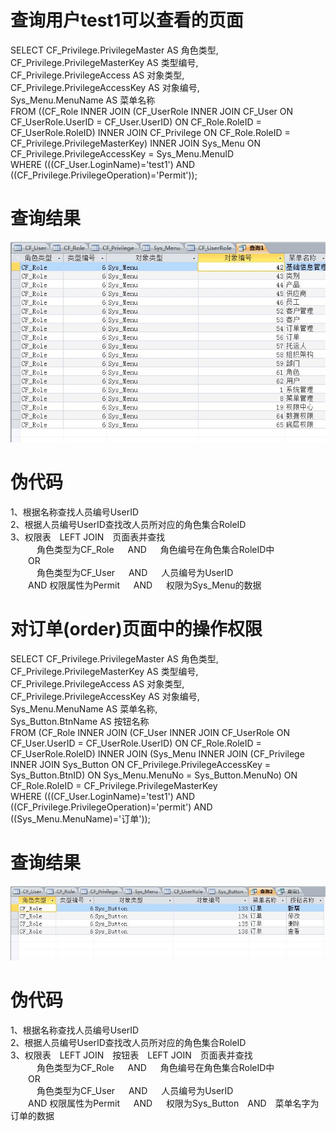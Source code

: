 # 查询用户test1可以查看的页面
SELECT CF_Privilege.PrivilegeMaster AS 角色类型,</br>
CF_Privilege.PrivilegeMasterKey AS 类型编号,</br>
CF_Privilege.PrivilegeAccess AS 对象类型,</br> 
CF_Privilege.PrivilegeAccessKey AS 对象编号,</br>
Sys_Menu.MenuName AS 菜单名称</br>
FROM ((CF_Role INNER JOIN (CF_UserRole INNER JOIN CF_User ON CF_UserRole.UserID = CF_User.UserID) ON CF_Role.RoleID = CF_UserRole.RoleID) INNER JOIN CF_Privilege ON CF_Role.RoleID = CF_Privilege.PrivilegeMasterKey) INNER JOIN Sys_Menu ON CF_Privilege.PrivilegeAccessKey = Sys_Menu.MenuID</br>
WHERE (((CF_User.LoginName)='test1') AND ((CF_Privilege.PrivilegeOperation)='Permit'));

# 查询结果
![页面](https://github.com/09143520/rpy/blob/master/RBAC/menu.JPG)

# 伪代码
1、根据名称查找人员编号UserID</br>
2、根据人员编号UserID查找改人员所对应的角色集合RoleID</br>
3、权限表 LEFT JOIN 页面表并查找</br>
   角色类型为CF_Role   AND   角色编号在角色集合RoleID中</br>
  OR</br>
   角色类型为CF_User   AND   人员编号为UserID</br>
  AND 权限属性为Permit   AND   权限为Sys_Menu的数据</br>



# 对订单(order)页面中的操作权限
SELECT CF_Privilege.PrivilegeMaster AS 角色类型,</br>
CF_Privilege.PrivilegeMasterKey AS 类型编号,</br>
CF_Privilege.PrivilegeAccess AS 对象类型, </br>
CF_Privilege.PrivilegeAccessKey AS 对象编号,</br>
Sys_Menu.MenuName AS 菜单名称,</br>
Sys_Button.BtnName AS 按钮名称</br>
FROM (CF_Role INNER JOIN (CF_User INNER JOIN CF_UserRole ON CF_User.UserID = CF_UserRole.UserID) ON CF_Role.RoleID = CF_UserRole.RoleID) INNER JOIN (Sys_Menu INNER JOIN (CF_Privilege INNER JOIN Sys_Button ON CF_Privilege.PrivilegeAccessKey = Sys_Button.BtnID) ON Sys_Menu.MenuNo = Sys_Button.MenuNo) ON CF_Role.RoleID = CF_Privilege.PrivilegeMasterKey</br>
WHERE (((CF_User.LoginName)='test1') AND ((CF_Privilege.PrivilegeOperation)='permit') AND ((Sys_Menu.MenuName)='订单'));


# 查询结果
![页面](https://github.com/09143520/rpy/blob/master/RBAC/order.JPG)

# 伪代码
1、根据名称查找人员编号UserID</br>
2、根据人员编号UserID查找改人员所对应的角色集合RoleID</br>
3、权限表 LEFT JOIN 按钮表 LEFT JOIN 页面表并查找</br>
   角色类型为CF_Role   AND   角色编号在角色集合RoleID中</br>
  OR</br>
   角色类型为CF_User   AND   人员编号为UserID</br>
  AND 权限属性为Permit   AND   权限为Sys_Button AND 菜单名字为订单的数据

